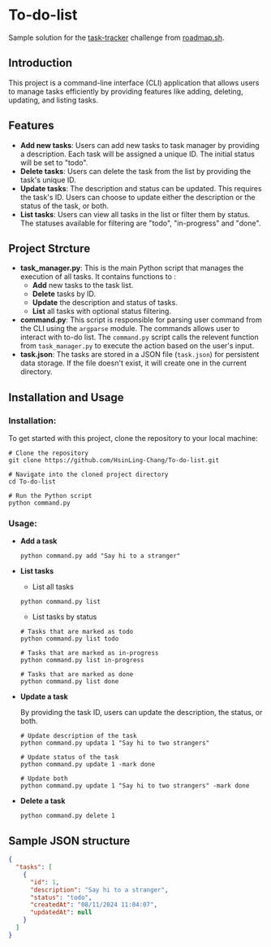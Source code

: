 # To-do-list

Sample solution for the [task-tracker](https://roadmap.sh/projects/task-tracker) challenge from [roadmap.sh](https://roadmap.sh/roadmaps).

## Introduction

This project is a command-line interface (CLI) application that allows users to manage tasks efficiently by providing features like adding, deleting, updating, and listing tasks.

## Features

- **Add new tasks**: Users can add new tasks to task manager by providing a description. Each task will be assigned a unique ID. The initial status will be set to "todo".
- **Delete tasks**: Users can delete the task from the list by providing the task's unique ID.
- **Update tasks**: The description and status can be updated. This requires the task's ID. Users can choose to update either the description or the status of the task, or both.
- **List tasks**: Users can view all tasks in the list or filter them by status. The statuses available for filtering are "todo", "in-progress" and "done".

## Project Strcture

- **task_manager.py**:
  This is the main Python script that manages the execution of all tasks. It contains functions to :
  - **Add** new tasks to the task list.
  - **Delete** tasks by ID.
  - **Update** the description and status of tasks.
  - **List** all tasks with optional status filtering.
- **command.py**:
  This script is responsible for parsing user command from the CLI using the `argparse` module. The commands allows user to interact with to-do list.
  The `command.py` script calls the relevent function from `task_manager.py` to execute the action based on the user's input.
- **task.json**:
  The tasks are stored in a JSON file (`task.json`) for persistent data storage. If the file doesn't exist, it will create one in the current directory.

## Installation and Usage

### Installation:

To get started with this project, clone the repository to your local machine:

```shell
# Clone the repository
git clone https://github.com/HsinLing-Chang/To-do-list.git

# Navigate into the cloned project directory
cd To-do-list

# Run the Python script
python command.py
```

### Usage:

- **Add a task**

  ```shell
  python command.py add "Say hi to a stranger"
  ```

- **List tasks**

  - List all tasks

  ```shell
  python command.py list
  ```

  - List tasks by status

  ```shell
  # Tasks that are marked as todo
  python command.py list todo

  # Tasks that are marked as in-progress
  python command.py list in-progress

  # Tasks that are marked as done
  python command.py list done
  ```

- **Update a task**

  By providing the task ID, users can update the description, the status, or both.

  ```shell
  # Update description of the task
  python command.py updata 1 "Say hi to two strangers"

  # Update status of the task
  python command.py update 1 -mark done

  # Update both
  python command.py update 1 "Say hi to two strangers" -mark done
  ```

- **Delete a task**

  ```shell
  python command.py delete 1
  ```

## Sample JSON structure

```json
{
  "tasks": [
    {
      "id": 1,
      "description": "Say hi to a stranger",
      "status": "todo",
      "createdAt": "08/11/2024 11:04:07",
      "updatedAt": null
    }
  ]
}
```
